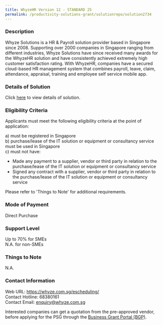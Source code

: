 ```yaml
---
title: WhyzeHR Version 12 - STANDARD 25
permalink: /productivity-solutions-grant/solutionrepo/solution2734
---
```


### Description

Whyze Solutions is a HR & Payroll solution provider based in Singapore since 2008. Supporting over 2000 companies in Singapore ranging from different industries, Whyze Solutions have since received many awards for the WhyzeHR solution and have consistently achieved extremely high customer satisfaction rating. With WhyzeHR, companies have a secured cloud-based HR management system that combines payroll, leave, claim, attendance, appraisal, training and employee self service mobile app.

### Details of Solution

Click <a href='https://www.gobusiness.gov.sg/images/psg/WhyzeHR_20210277_Desensitised_Annex_3_Part_1.pdf' target='_blank' rel='noopener'>here</a> to view details of solution.

### Eligibility Criteria

Applicants must meet the following eligibility criteria at the point of application:

a) must be registered in Singapore <br>
b) purchase/lease of the IT solution or equipment or consultancy service must be used in Singapore <br>
c) must not have:
- Made any payment to a supplier, vendor or third party in relation to the purchase/lease of the IT solution or equipment or consultancy service
- Signed any contract with a supplier, vendor or third party in relation to the purchase/lease of the IT solution or equipment or consultancy service

Please refer to 'Things to Note' for additional requirements.

### Mode of Payment
Direct Purchase

### Support Level
Up to 70% for SMEs <br>
N.A. for non-SMEs

### Things to Note
N.A.

### Contact Information
Web URL: https://whyze.com.sg/escheduling/ <br>Contact Hotline: 68380161 <br>Contact Email: enquiry@whyze.com.sg <br>

Interested companies can get a quotation from the pre-approved vendor, before applying for the PSG through the <a target='_blank' rel='noopener' href='https://www.businessgrants.gov.sg/'>Business Grant Portal (BGP)</a>.
